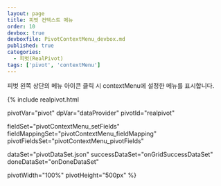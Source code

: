 ```yaml
---
layout: page
title: 피벗 컨텍스트 메뉴
order: 10
devbox: true
devboxfile: PivotContextMenu_devbox.md
published: true
categories:
  - 피벗(RealPivot)
tags: ['pivot', 'contextMenu']
---
```


피벗 왼쪽 상단의 메뉴 아이콘 클릭 시 contextMenu에 설정한 메뉴를 표시합니다.

<script>
var onGridSuccessDataSet = function(data, textStatus, jqXHR) {
    dataProvider.setRows(data);
    pivot.drawView();
}
var onDoneDataSet = function() {

}

var onSuccessColumnSet = function(data, textStatus, jqXHR) {
}  

</script>

{% include realpivot.html

  pivotVar="pivot"
  dpVar="dataProvider"
  pivotId="realpivot"

  fieldSet="pivotContextMenu_setFields"
  fieldMappingSet="pivotContextMenu_fieldMapping"
  pivotFieldsSet="pivotContextMenu_pivotFields"

  dataSet="pivotDataSet.json"
  successDataSet="onGridSuccessDataSet"
  doneDataSet="onDoneDataSet"

  pivotWidth="100%"
  pivotHeight="500px" %}